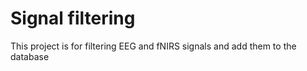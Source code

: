 # Signal filtering

This project is for filtering EEG and fNIRS signals and add them to the database
